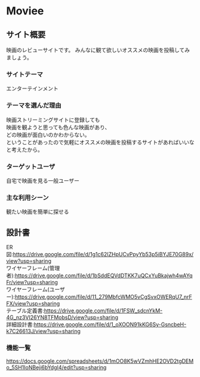 # Moviee

## サイト概要

映画のレビューサイトです。
みんなに観て欲しいオススメの映画を投稿してみましょう。

### サイトテーマ
エンターテインメント

### テーマを選んだ理由
映画ストリーミングサイトに登録しても  
映画を観ようと思っても色んな映画があり、  
どの映画が面白いのかわからない。  
ということがあったので気軽にオススメの映画を投稿するサイトがあればいいなと考えたから。  

### ターゲットユーザ
自宅で映画を見る一般ユーザー

### 主な利用シーン
観たい映画を簡単に探せる

## 設計書
ER図:https://drive.google.com/file/d/1g1c62IZHpUCvPpyYb53p5iBYJE70G89x/view?usp=sharing  
ワイヤーフレーム(管理者):https://drive.google.com/file/d/1bSddEQVdDTKK7uQCxYuBkajwh4wAYqFr/view?usp=sharing  
ワイヤーフレーム(ユーザー):https://drive.google.com/file/d/11_279MbfcWMO5vCgSvxOWERqU7_nrFFX/view?usp=sharing  
テーブル定義書:https://drive.google.com/file/d/1FSW_sdcnYkM-4G_nz3VI26YN8TFMobsD/view?usp=sharing  
詳細設計書:https://drive.google.com/file/d/1_oXOON91kKG6Sy-GsncbeH-k7C26613J/view?usp=sharing  

### 機能一覧
https://docs.google.com/spreadsheets/d/1mOO8K5wVZmhHE2OVD2tgDEMo_5SH1IoNBeji6bYdgI4/edit?usp=sharing

